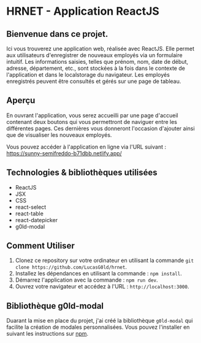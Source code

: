 # HRNET - Application ReactJS

## Bienvenue dans ce projet.
Ici vous trouverez une application web, réalisée avec ReactJS. Elle permet aux utilisateurs d'enregistrer de nouveaux employés via un formulaire intuitif. Les informations saisies, telles que prénom, nom, date de début, adresse, département, etc., sont stockées à la fois dans le contexte de l'application et dans le localstorage du navigateur. Les employés enregistrés peuvent être consultés et gérés sur une page de tableau.

## Aperçu
En ouvrant l'application, vous serez accueilli par une page d'accueil contenant deux boutons qui vous permettront de naviguer entre les différentes pages.
Ces dernières vous donneront l'occasion d'ajouter ainsi que de visualiser les nouveaux employés.

Vous pouvez accéder à l'application en ligne via l'URL suivant : https://sunny-semifreddo-b71dbb.netlify.app/

## Technologies & bibliothèques utilisées 
- ReactJS
- JSX
- CSS
- react-select
- react-table
- react-datepicker
- g0ld-modal

## Comment Utiliser
1. Clonez ce repository sur votre ordinateur en utilisant la commande `git clone https://github.com/LucasG0ld/hrnet`.
2. Installez les dépendances en utilisant la commande : `npm install`.
3. Démarrez l'application avec la commande : `npm run dev`.
4. Ouvrez votre navigateur et accédez à l'URL : `http://localhost:3000`.

## Bibliothèque g0ld-modal
Duarant la mise en place du projet, j'ai créé la bibliothèque `g0ld-modal` qui facilite la création de modales personnalisées. Vous pouvez l'installer en suivant les instructions sur [npm](https://www.npmjs.com/package/g0ld-modal).
